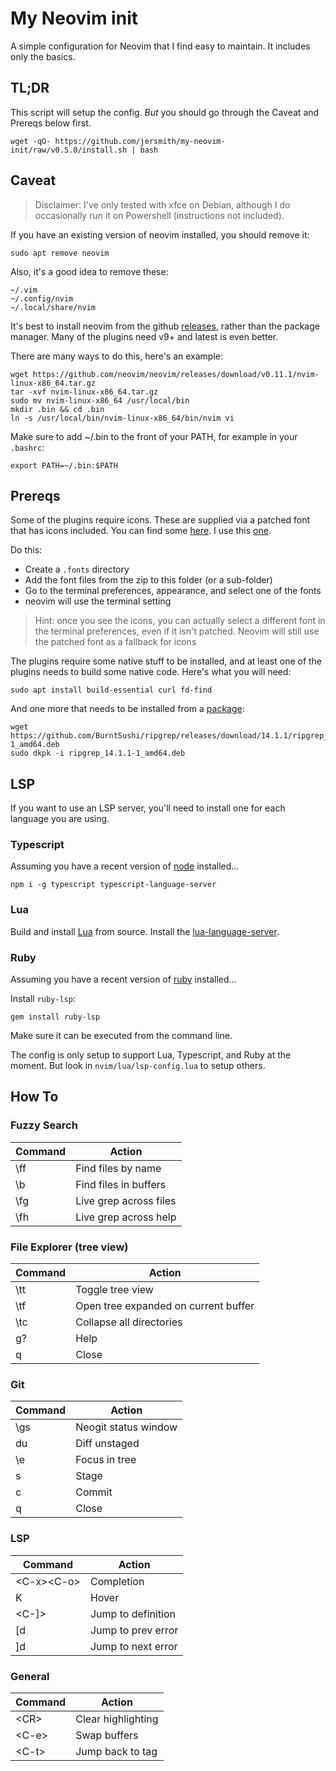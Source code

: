 # My Neovim init
A simple configuration for Neovim that I find easy to maintain. It includes only the basics.

## TL;DR
This script will setup the config. _But_ you should go through the Caveat and Prereqs below first.

```
wget -qO- https://github.com/jersmith/my-neovim-init/raw/v0.5.0/install.sh | bash
```

## Caveat
> Disclaimer: I've only tested with xfce on Debian, although I do occasionally run it on Powershell (instructions not included).

If you have an existing version of neovim installed, you should remove it:

`sudo apt remove neovim`

Also, it's a good idea to remove these:

```
~/.vim
~/.config/nvim
~/.local/share/nvim
```

It's best to install neovim from the github [releases](https://github.com/neovim/neovim/releases/), rather than the package manager. Many of the plugins need v9+ and latest is even better.

There are many ways to do this, here's an example:

```
wget https://github.com/neovim/neovim/releases/download/v0.11.1/nvim-linux-x86_64.tar.gz
tar -xvf nvim-linux-x86_64.tar.gz
sudo mv nvim-linux-x86_64 /usr/local/bin
mkdir .bin && cd .bin
ln -s /usr/local/bin/nvim-linux-x86_64/bin/nvim vi
```

Make sure to add ~/.bin to the front of your PATH, for example in your `.bashrc`:

```
export PATH=~/.bin:$PATH
```

## Prereqs

Some of the plugins require icons. These are supplied via a patched font that has icons included. You can find some [here](https://www.nerdfonts.com/font-downloads). I use this [one](https://github.com/ryanoasis/nerd-fonts/releases/download/v3.4.0/FiraCode.zip).

Do this:
- Create a `.fonts` directory 
- Add the font files from the zip to this folder (or a sub-folder)
- Go to the terminal preferences, appearance, and select one of the fonts
- neovim will use the terminal setting

> Hint: once you see the icons, you can actually select a different font in the terminal preferences, even if it isn't patched. Neovim will still use the patched font as a fallback for icons

The plugins require some native stuff to be installed, and at least one of the plugins needs to build some native code. Here's what you will need:

```
sudo apt install build-essential curl fd-find 
```

And one more that needs to be installed from a [package](https://github.com/BurntSushi/ripgrep/releases):

```
wget https://github.com/BurntSushi/ripgrep/releases/download/14.1.1/ripgrep_14.1.1-1_amd64.deb
sudo dkpk -i ripgrep_14.1.1-1_amd64.deb
```
## LSP

If you want to use an LSP server, you'll need to install one for each language you are using. 

### Typescript

Assuming you have a recent version of [node](https://github.com/nvm-sh/nvm) installed...

```
npm i -g typescript typescript-language-server
```

### Lua

Build and install [Lua](https://www.lua.org/download.html) from source.
Install the [lua-language-server](https://luals.github.io/#neovim-install).

### Ruby

Assuming you have a recent version of [ruby](https://rbenv.org/) installed...

Install `ruby-lsp`:

`gem install ruby-lsp`

Make sure it can be executed from the command line.

The config is only setup to support Lua, Typescript, and Ruby at the moment. But look in
`nvim/lua/lsp-config.lua` to setup others.

## How To

### Fuzzy Search
|Command|Action                 |
|-------|-----------------------|
|\ff    |Find files by name     |
|\b     |Find files in buffers  |
|\fg    |Live grep across files |
|\fh    |Live grep across help  |

### File Explorer (tree view)
|Command|Action                 |
|-------|-----------------------|
|\tt    |Toggle tree view       |
|\tf    |Open tree expanded on current buffer|
|\tc    |Collapse all directories|
|g?     |Help                   |
|q      |Close                  |

### Git
|Command|Action                 |
|-------|-----------------------|
|\gs    | Neogit status window  |
|du     | Diff unstaged         |
|\e     | Focus in tree         |
|s      | Stage                 |
|c      | Commit                |
|q      | Close                 |

### LSP
|Command|Action                 |
|-------|-----------------------|
|\<C-x\>\<C-o\>   | Completion      |
|K            | Hover           |
|<C-]>        | Jump to definition |
|[d           | Jump to prev error |
|]d           | Jump to next error |


### General
|Command|Action                 |
|-------|-----------------------|
|\<CR\>   | Clear highlighting    |
|\<C-e\>  | Swap buffers          |
|\<C-t\>  | Jump back to tag      |

